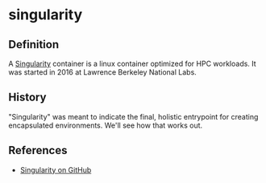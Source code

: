 # singularity

## Definition

A [Singularity](https://sylabs.io/singularity/) container is a linux container optimized for HPC workloads. <span id="how-was-singularity-started"></span> It was started in 2016 at Lawrence Berkeley National Labs.

## History

<span id="question-where-does-term-originate"></span>"Singularity" was meant to indicate the final, holistic entrypoint for creating encapsulated environments. We'll see how that works out.

## References

 - [Singularity on GitHub](https://github.com/sylabs/singularity)
